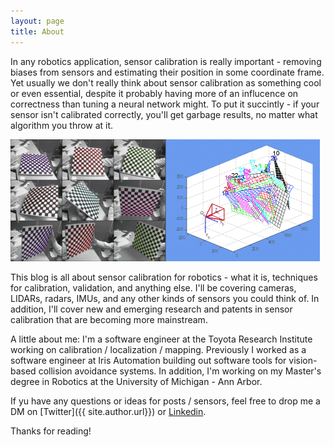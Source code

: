 ```yaml
---
layout: page
title: About
---
```


In any robotics application, sensor calibration is really important - removing biases
from sensors and estimating their position in some coordinate frame. Yet usually we don't really
think about sensor calibration as something cool or even essential, despite it probably having more
of an influcence on correctness than tuning a neural network might. To put it succintly - if your
sensor isn't calibrated correctly, you'll get garbage results, no matter what algorithm you throw at it.

![calib_toolbox](/assets/imgs/about/pict_calib_mini2.gif)

This blog is all about sensor calibration for robotics - what it is, techniques for calibration, validation, and anything
else. I'll be covering cameras, LIDARs, radars, IMUs, and any other kinds of sensors you could think of. In addition,
I'll cover new and emerging research and patents in sensor calibration that are becoming more mainstream.

A little about me: I'm a software engineer at the Toyota Research Institute working on calibration / localization / mapping.
Previously I worked as a software engineer at Iris Automation building out software tools for vision-based collision
avoidance systems. In addition, I'm working on my Master's degree in Robotics at the University of Michigan - Ann Arbor.

If yu have any questions or ideas for posts / sensors, feel free to drop me a DM on [Twitter]({{ site.author.url}}) or [Linkedin](https://linkedin.com/in/mohsaad).

Thanks for reading!
